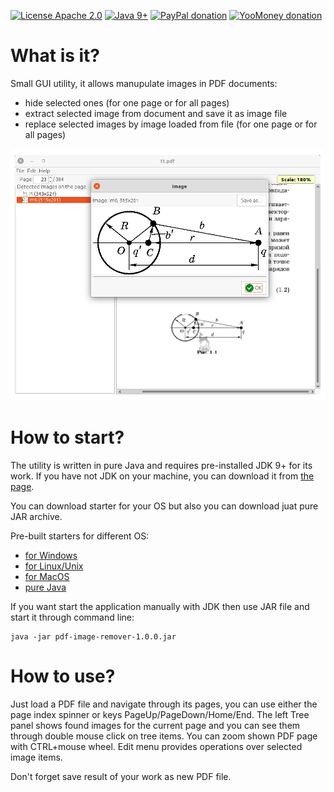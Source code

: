 [![License Apache 2.0](https://img.shields.io/badge/license-Apache%20License%202.0-green.svg)](http://www.apache.org/licenses/LICENSE-2.0)
[![Java 9+](https://img.shields.io/badge/java-9%2b-green.svg)](https://bell-sw.com/pages/downloads/#/java-11-lts)
[![PayPal donation](https://img.shields.io/badge/donation-PayPal-cyan.svg)](https://www.paypal.com/cgi-bin/webscr?cmd=_s-xclick&hosted_button_id=AHWJHJFBAWGL2)
[![YooMoney donation](https://img.shields.io/badge/donation-Yoo.money-blue.svg)](https://yoomoney.ru/to/41001158080699)


# What is it?

Small GUI utility, it allows manupulate images in PDF documents:
 - hide selected ones (for one page or for all pages)
 - extract selected image from document and save it as image file
 - replace selected images by image loaded from file (for one page or for all pages)

![screenshot](docs/screenshot.png)   

# How to start?

The utility is written in pure Java and requires pre-installed JDK 9+ for its work. If you have not JDK on your machine, you can download it from [the page](https://libericajdk.ru/pages/downloads/#/java-11-lts).

You can download starter for your OS but also you can download juat pure JAR archive.

Pre-built starters for different OS:
 - [for Windows](https://github.com/raydac/pdf-image-remover/releases/download/1.0.0/pdf-image-remover-1.0.0.exe)
 - [for Linux/Unix](https://github.com/raydac/pdf-image-remover/releases/download/1.0.0/pdf-image-remover-1.0.0.sh)
 - [for MacOS](https://github.com/raydac/pdf-image-remover/releases/download/1.0.0/pdf-image-remover_1.0.0.dmg)
 - [pure Java](https://github.com/raydac/pdf-image-remover/releases/download/1.0.0/pdf-image-remover-1.0.0.jar)

If you want start the application manually with JDK then use JAR file and start it through command line:
```
java -jar pdf-image-remover-1.0.0.jar
```

# How to use?

Just load a PDF file and navigate through its pages, you can use either the page index spinner or keys PageUp/PageDown/Home/End. The left Tree panel shows found images for the current page and you can see them through double mouse click on tree items. You can zoom shown PDF page with CTRL+mouse wheel. Edit menu provides operations over selected image items.

Don't forget save result of your work as new PDF file.